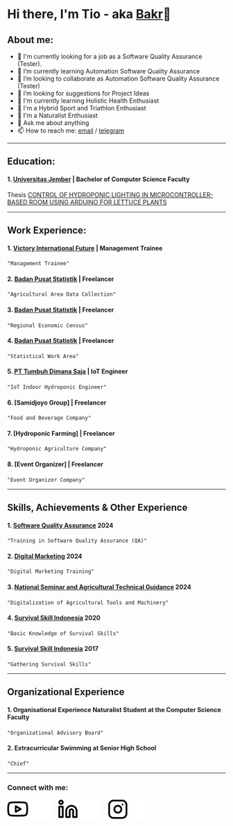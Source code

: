 # Hi there, I'm Tio - aka [Bakr]()👋
## About me:
- 🔭 I'm currently looking for a job as a Software Quality Assurance (Tester).
- 🌱 I’m currently learning Automation Software Quality Assurance
- 👯 I’m looking to collaborate as Automation Software Quality Assurance (Tester)
- 🤔 I’m looking for suggestions for Project Ideas
- 👯 I'm currently learning Holistic Health Enthusiast
- 🔭 I'm a Hybrid Sport and Triathlon Enthusiast
- 🌱 I'm a Naturalist Enthusiast
- 💬 Ask me about anything
- 📫 How to reach me: [email](prasetiowicaksanacaesar@gmail.com) / [telegram](https://t.me/prstio)

---

## Education:
#### 1. [Universitas Jember](https://ilkom.unej.ac.id/) | Bachelor of Computer Science Faculty
Thesis [CONTROL OF HYDROPONIC LIGHTING IN MICROCONTROLLER-BASED ROOM USING ARDUINO FOR LETTUCE PLANTS](https://repository.unej.ac.id/handle/123456789/106185)

---   

## Work Experience:
#### 1. [Victory International Future](https://vifx.co.id/) | Management Trainee
    "Management Trainee"
#### 2. [Badan Pusat Statistik](https://jemberkab.bps.go.id/) | Freelancer 
    "Agricultural Area Data Collection"
#### 3. [Badan Pusat Statistik](https://jemberkab.bps.go.id/) | Freelancer   
    "Regional Economic Census"
#### 4. [Badan Pusat Statistik](https://jemberkab.bps.go.id/) | Freelancer 
    "Statistical Work Area"
#### 5. [PT Tumbuh Dimana Saja](https://www.instagram.com/akar.farm/) | IoT Engineer 
    "IoT Indoor Hydroponic Engineer"
#### 6. [Samidjoyo Group] | Freelancer 
    "Food and Beverage Company"
#### 7. [Hydroponic Farming] | Freelancer 
    "Hydroponic Agriculture Company"
#### 8. [Event Organizer] | Freelancer
    "Event Organizer Company"

---

## Skills, Achievements & Other Experience
#### 1. [Software Quality Assurance](https://drive.google.com/drive/folders/1k38iKtcg8TFtsLwULySVDZiuNbOs1_YJ) 2024
    "Training in Software Quality Assurance (QA)"
#### 2. [Digital Marketing](https://drive.google.com/file/d/1qlXL05E3hhplECd7G7AlK9QbttdgXE5A/view?usp=drive_link) 2024
    "Digital Marketing Training"
#### 3. [National Seminar and Agricultural Technical Guidance](https://drive.google.com/file/d/1PLbXKjaOO4JjBscUYuEZL0nFkZhuNUW_/view?usp=drive_link) 2024
    "Digitalization of Agricultural Tools and Machinery"
#### 4. [Survival Skill Indonesia](https://drive.google.com/drive/folders/1k38iKtcg8TFtsLwULySVDZiuNbOs1_YJ) 2020
    "Basic Knowledge of Survival Skills"
#### 5. [Survival Skill Indonesia](https://drive.google.com/file/d/1YUkD0DSV8Uf4-RprrQQoGOodBkUg9gXi/view?usp=drive_link) 2017
    "Gathering Survival Skills"  
    
---

## Organizational Experience
#### 1. Organisational Experience Naturalist Student at the Computer Science Faculty
    "Organizational Advisory Board"
#### 2. Extracurricular Swimming at Senior High School
    "Chief"    
    
---

### Connect with me:

[![website](./img/youtube-light.svg)]()
[![website](./img/youtube-dark.svg)]()
&nbsp;&nbsp;
[![website](./img/linkedin-light.svg)]()
[![website](./img/linkedin-dark.svg)]()
&nbsp;&nbsp;
[![website](./img/instagram-light.svg)]()
[![website](./img/instagram-dark.svg)]()



